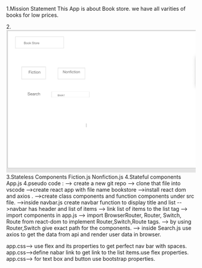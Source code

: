 
1.Mission Statement
This App is  about Book store.
we have all varities of books for low prices.

2.![wireframe](./Screen%20Shot%202020-04-24%20at%202.22.17%20PM.png)
3.Stateless Components
Fiction.js
Nonfiction.js
4.Stateful components
App.js
4.pseudo code :
 --> create a new git repo
 --> clone that file into vscode
 -->create react app with file name bookstore
 -->install react dom and axios .
 -->create class components and function components under src file.
 -->inside navbar.js create navbar function to display title and list
 -->navbar has header and list of items
 --> link  list of items to the list tag
 --> import components in app.js
 --> import BrowserRouter, Router, Switch, Route from react-dom to implement Router,Switch,Route tags.
--> by using Router,Switch give exact path for the components.
--> inside Search.js use axios to get the data from api and render user data in browser.

 
 app.css--> use flex and its properties to get perfect nav bar with spaces.
 app.css-->define nabar link to get link to the list items.use flex properties.
 app.css--> for text box and button use bootstrap properties.

 